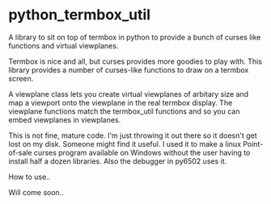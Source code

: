 # python_termbox_util
A library to sit on top of termbox in python to provide a bunch of curses like functions and virtual viewplanes.

Termbox is nice and all, but curses provides more goodies to play with.
This library provides a number of curses-like functions to draw on a termbox screen.

A viewplane class lets you create virtual viewplanes of arbitary size and map a 
viewport onto the viewplane in the real termbox display. The viewplane functions
match the termbox_util functions and so you can embed viewplanes in viewplanes.

This is not fine, mature code. I'm just throwing it out there so it doesn't get
lost on my disk. Someone might find it useful. I used it to make a linux Point-of-sale
curses program available on Windows without the user having to install half
a dozen libraries. Also the debugger in py6502 uses it.

How to use..

Will come soon..
